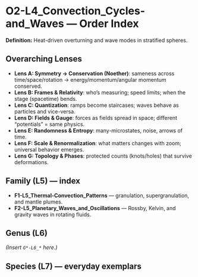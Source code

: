 # O2-L4_Convection_Cycles-and_Waves — Order Index
**Definition:** Heat-driven overturning and wave modes in stratified spheres.

## Overarching Lenses

- **Lens A: Symmetry -> Conservation (Noether)**: sameness across time/space/rotation → energy/momentum/angular momentum conserved.
- **Lens B: Frames & Relativity**: who’s measuring; speed limits; when the stage (spacetime) bends.
- **Lens C: Quantization**: ramps become staircases; waves behave as particles and vice-versa.
- **Lens D: Fields & Gauge**: forces as fields spread in space; different “potentials” = same physics.
- **Lens E: Randomness & Entropy**: many-microstates, noise, arrows of time.
- **Lens F: Scale & Renormalization**: what matters changes with zoom; universal behavior emerges.
- **Lens G: Topology & Phases**: protected counts (knots/holes) that survive deformations.

## Family (L5) — index
- **F1-L5_Thermal-Convection_Patterns** — granulation, supergranulation, and mantle plumes.
- **F2-L5_Planetary_Waves_and_Oscillations** — Rossby, Kelvin, and gravity waves in rotating fluids.

## Genus (L6)
_(Insert `G*-L6_*` here.)_

## Species (L7) — everyday exemplars
